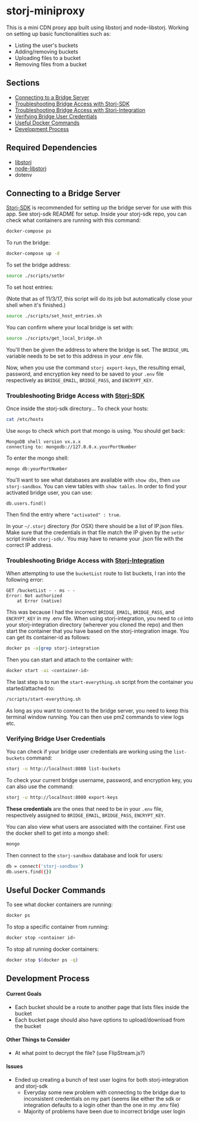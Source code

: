 # storj-miniproxy

This is a mini CDN proxy app built using libstorj and node-libstorj.
Working on setting up basic functionalities such as:
  * Listing the user's buckets
  * Adding/removing buckets
  * Uploading files to a bucket
  * Removing files from a bucket

## Sections
* [Connecting to a Bridge Server](#connecting-to-a-bridge-server)
* [Troubleshooting Bridge Access with Storj-SDK](#troubleshooting-bridge-access-with-storj-sdk)
* [Troubleshooting Bridge Access with Storj-Integration](#troubleshooting-bridge-access-with-storj-integration)
* [Verifying Bridge User Credentials](#verifying-bridge-user-credentials)
* [Useful Docker Commands](#useful-docker-commands)
* [Development Process](#development-process)

## Required Dependencies
  * [libstorj](https://github.com/Storj/libstorj)
  * [node-libstorj](https://github.com/Storj/node-libstorj)
  * dotenv

## Connecting to a Bridge Server
[Storj-SDK](https://github.com/Storj/storj-sdk) is recommended for setting up the bridge server for use with this app. See storj-sdk README for setup.
Inside your storj-sdk repo, you can check what containers are running with this command:
```bash
docker-compose ps
```
To run the bridge:
```bash
docker-compose up -d
```
To set the bridge address:
```bash
source ./scripts/setbr
```
To set host entries:

(Note that as of 11/3/17, this script will do its job but automatically close your shell when it's finished.)
```bash
source ./scripts/set_host_entries.sh
```
You can confirm where your local bridge is set with:
```bash
source ./scripts/get_local_bridge.sh
```

You'll then be given the address to where the bridge is set. The `BRIDGE_URL` variable needs to be set to this address in your .env file.

Now, when you use the command `storj export-keys`, the resulting email, password, and encryption key need to be saved to your `.env` file respectively as `BRIDGE_EMAIL`, `BRIDGE_PASS`, and `ENCRYPT_KEY`.


### Troubleshooting Bridge Access with [Storj-SDK](https://github.com/Storj/storj-sdk)

Once inside the storj-sdk directory...
To check your hosts:
```bash
cat /etc/hosts
```
Use `mongo` to check which port that mongo is using. You should get back:
```
MongoDB shell version vx.x.x
connecting to: mongodb://127.0.0.x.yourPortNumber
```
To enter the mongo shell:
```
mongo db:yourPortNumber
```
You'll want to see what databases are available with `show dbs`, then `use storj-sandbox`.
You can view tables with `show tables`.
In order to find your activated bridge user, you can use:
```
db.users.find()
```
Then find the entry where `"activated" : true`.

In your `~/.storj` directory (for OSX) there should be a list of IP.json files. Make sure that the credentials in that file match the IP given by the `setbr` script inside `storj-sdk/`.
You may have to rename your .json file with the correct IP address.


### Troubleshooting Bridge Access with [Storj-Integration](https://github.com/Storj/integration)

When attempting to use the `bucketList` route to list buckets, I ran into the following error:
```
GET /bucketList - - ms - -
Error: Not authorized
    at Error (native)
```
This was because I had the incorrect `BRIDGE_EMAIL`, `BRIDGE_PASS`, and `ENCRYPT_KEY` in my .env file.
When using storj-integration, you need to `cd` into your storj-integration directory (wherever you cloned the repo) and then start the container that you have based on the storj-integration image. You can get its container-id as follows:
```bash
docker ps -a|grep storj-integration
```
Then you can start and attach to the container with:
```bash
docker start -ai <container-id>
```
The last step is to run the `start-everything.sh` script from the container you started/attached to:
```bash
/scripts/start-everything.sh
```
As long as you want to connect to the bridge server, you need to keep this terminal window running.
You can then use pm2 commands to view logs etc.

### Verifying Bridge User Credentials
You can check if your bridge user credentials are working using the `list-buckets` command:
```bash
storj -u http://localhost:8080 list-buckets
```
To check your current bridge username, password, and encryption key, you can also use the command:
```bash
storj -u http://localhost:8080 export-keys
```
<b>These credentials</b> are the ones that need to be in your `.env` file, respectively assigned to `BRIDGE_EMAIL`, `BRIDGE_PASS`, `ENCRYPT_KEY`.

You can also view what users are associated with the container.
First use the docker shell to get into a mongo shell:
```bash
mongo
```
Then connect to the `storj-sandbox` database and look for users:
```bash
db = connect('storj-sandbox')
db.users.find({})
```

## Useful Docker Commands
To see what docker containers are running:
```bash
docker ps
```

To stop a specific container from running:
```bash
docker stop <container id>
```

To stop all running docker containers:
```bash
docker stop $(docker ps -q)
```

## Development Process

#### Current Goals
- Each bucket should be a route to another page that lists files inside the bucket
- Each bucket page should also have options to upload/download from the bucket

#### Other Things to Consider
- At what point to decrypt the file? (use FlipStream.js?)

#### Issues
- Ended up creating a bunch of test user logins for both storj-integration and storj-sdk
  - Everyday some new problem with connecting to the bridge due to inconsistent credentials on my part (seems like either the sdk or integration defaults to a login other than the one in my .env file)
  - Majority of problems have been due to incorrect bridge user login
